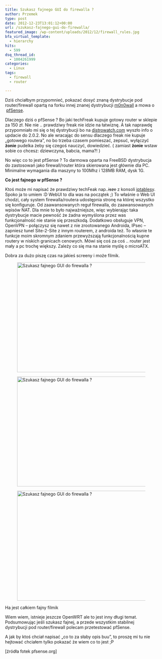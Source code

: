 ```yaml
---
title: Szukasz fajnego GUI do firewalla ?
author: Przemek
type: post
date: 2012-12-23T13:01:12+00:00
url: /szukasz-fajnego-gui-do-firewalla/
featured_image: /wp-content/uploads/2012/12/firewall_rules.jpg
bfa_virtual_template:
  - hierarchy
hits:
  - 599
dsq_thread_id:
  - 1004261999
categories:
  - Linux
tags:
  - firewall
  - router

---
```

Dziś chciałbym przypomnieć, pokazać dosyć znaną dystrybucje pod router/firewall opartą na forku innej znanej dystrybucji <a href="http://m0n0.ch/" target="_blank">m0n0wall</a> a mowa o  <a href="http://www.pfsense.org/" target="_blank">pfSense</a>.

<!--more-->

Dlaczego dziś o pfSense ? Bo jaki techFreak kupuje gotowy router w sklepie za 150 zł. Nie nie .. prawdziwy freak nie idzie na łatwiznę. A tak naprawdę przypomniało mi się o tej dystrybucji bo na <a href="http://distrowatch.com" target="_blank">distrowatch.com</a> wyszło info o updacie do 2.0.2. No ale wracając do sensu dlaczego freak nie kupuje &#8222;gotowego routera&#8221;, no bo trzeba czasem pomieszać, zepsuć, wyłączyć **żonie** pudelka żeby się czegoś nauczyć, dowiedzieć. ( zamiast **żonie** wstaw sobie co chcesz: dziewczyna, babcia, mama?! )

No więc co to jest pfSense ? To darmowa oparta na FreeBSD dystrybucja do zastosowań jako firewall/router która skierowana jest głównie dla PC. Minimalne wymagania dla maszyny to 100Mhz i 128MB RAM, dysk 1G.

**Co jest fajnego w pfSense ?**

Ktoś może mi napisać że prawdziwy techFeak nap..<del>isze</del> z konsoli <a href="http://pl.wikipedia.org/wiki/Iptables" target="_blank">iptables</a>y. Spoko ja to umiem :D WebUI to dla was na początek ;) To właśnie o Web UI chodzi, cały system firewalla/routera udostępnia stronę na której wszystko się konfiguruje. Od zaawansowanych reguł firewalla, do zaawansowanych wpisów NAT. Dla mnie to było najważniejsze, więc wybierając taka dystrybucje macie pewność że żadna wymyślona przez was funkcjonalność nie stanie się przeszkodą. Dodatkowo obsługuje VPN, OpenVPN &#8211; połączysz się nawet z nie zrootowanego Androida, IPsec &#8211; zapniesz tunel Site-2-Site z innym routerem, z androida też. To własnie te funkcje moim skromnym zdaniem przewyższają funkcjonalnością kupne routery w niskich granicach cenowych. Mówi się coś za coś .. router jest mały a pc trochę większy. Zależy co się ma na stanie myślę o microATX.

Dobra za dużo piszę czas na jakieś screeny i może filmik.

<div id='gallery-2' class='gallery galleryid-497 gallery-columns-3 gallery-size-colormag-featured-image'>
  <figure class='gallery-item'> 
  
  <div class='gallery-icon landscape'>
    <a href='http://techfreak.pl/szukasz-fajnego-gui-do-firewalla/firewall_rules/'><img width="626" height="362" src="http://techfreak.pl/wp-content/uploads/2012/12/firewall_rules.jpg" class="attachment-colormag-featured-image size-colormag-featured-image" alt="Szukasz fajnego GUI do firewalla ?" /></a>
  </div></figure><figure class='gallery-item'> 
  
  <div class='gallery-icon landscape'>
    <a href='http://techfreak.pl/szukasz-fajnego-gui-do-firewalla/port_forward/'><img width="450" height="362" src="http://techfreak.pl/wp-content/uploads/2012/12/port_forward.jpg" class="attachment-colormag-featured-image size-colormag-featured-image" alt="Szukasz fajnego GUI do firewalla ?" /></a>
  </div></figure><figure class='gallery-item'> 
  
  <div class='gallery-icon landscape'>
    <a href='http://techfreak.pl/szukasz-fajnego-gui-do-firewalla/rrd_graphs_2/'><img width="561" height="362" src="http://techfreak.pl/wp-content/uploads/2012/12/rrd_graphs_2.jpg" class="attachment-colormag-featured-image size-colormag-featured-image" alt="Szukasz fajnego GUI do firewalla ?" /></a>
  </div></figure>
</div>

Ha jest całkiem fajny filmik



Wiem wiem, istnieje jeszcze OpenWRT ale to jest inny długi temat. Podsumowując jeśli szukasz fajnej, a przede wszystkim stabilnej dystrybucji pod router/firewall polecam przetestować pfSense.

A jak by ktoś chciał napisać &#8222;co to za słaby opis buu&#8221;, to proszę mi tu nie hejtować chciałem tylko pokazać że wiem co to jest ;P

[źródła fotek pfsense.org]

&nbsp;

&nbsp;

&nbsp;

&nbsp;

&nbsp;